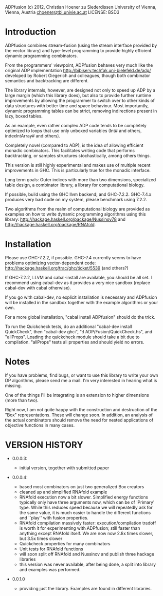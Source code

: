 
ADPfusion
(c) 2012, Christian Hoener zu Siederdissen
University of Vienna, Vienna, Austria
choener@tbi.univie.ac.at
LICENSE: BSD3



Introduction
============

ADPfusion combines stream-fusion (using the stream interface provided by the
vector library) and type-level programming to provide highly efficient dynamic
programming combinators.

From the programmers' viewpoint, ADPfusion behaves very much like the original
ADP implementation <http://bibiserv.techfak.uni-bielefeld.de/adp/> developed by
Robert Giegerich and colleagues, though both combinator semantics and
backtracking are different.

The library internals, however, are designed not only to speed up ADP by a
large margin (which this library does), but also to provide further runtime
improvements by allowing the programmer to switch over to other kinds of data
structures with better time and space behaviour. Most importantly, dynamic
programming tables can be strict, removing indirections present in lazy, boxed
tables.

As an example, even rather complex ADP code tends to be completely optimized to
loops that use only unboxed variables (Int# and others, indexIntArray# and
others).

Completely novel (compared to ADP), is the idea of allowing efficient monadic
combinators. This facilitates writing code that performs backtracking, or
samples structures stochastically, among others things.

This version is still highly experimental and makes use of multiple recent
improvements in GHC. This is particularly true for the monadic interface.

Long term goals: Outer indices with more than two dimensions, specialized table
design, a combinator library, a library for computational biology.

If possible, build using the GHC llvm backend, and GHC-7.2.2.  GHC-7.4.x
produces very bad code on my system, please benchmark using 7.2.2.

Two algorithms from the realm of computational biology are provided as examples
on how to write dynamic programming algorithms using this library:
<http://hackage.haskell.org/package/Nussinov78> and
<http://hackage.haskell.org/package/RNAfold>.


Installation
============

Please use GHC-7.2.2, if possible. GHC-7.4 currently seems to have problems
optimizing vector-dependent code:
http://hackage.haskell.org/trac/ghc/ticket/5539
(and others?)

If GHC-7.2.2, LLVM and cabal-install are available, you should be all set. I
recommend using cabal-dev as it provides a very nice sandbox (replace cabal-dev
with cabal otherwise).

If you go with cabal-dev, no explicit installation is necessary and ADPfusion
will be installed in the sandbox together with the example algorithms or your
own.

For a more global installation, "cabal install ADPfusion" should do the trick.

To run the Quickcheck tests, do an additional "cabal-dev install QuickCheck",
then "cabal-dev ghci", ":l ADP/Fusion/QuickCheck.hs", and "allProps". Loading
the quickcheck module should take a bit due to compilation. "allProps" tests
all properties and should yield no errors.



Notes
=====

If you have problems, find bugs, or want to use this library to write your own
DP algorithms, please send me a mail. I'm very interested in hearing what is
missing.

One of the things I'll be integrating is an extension to higher dimensions
(more than two).

Right now, I am not quite happy with the construction and destruction of the
"Box" representations. These will change soon. In addition, an analysis of the
actual combinators should remove the need for nested applications of objective
functions in many cases.



VERSION HISTORY
===============

- 0.0.0.3:
  - initial version, together with submitted paper

- 0.0.0.4:
  - based most combinators on just two generalized Box creators
  - cleaned up and simplified RNAfold example
  - RNAfold execution now a bit slower. Simplified energy functions typically
    only have three arguments now, which can be of 'Primary' type. While this
    reduces speed because we will repeatedly ask for the same value, it is much
    easier to handle the different functions and ``play'' with fusion
    properties.
  - RNAfold compilation massively faster: execution/compilation tradoff is
    worth it for experimenting with ADPfusion; still faster than anything
    except RNAfold itself. We are now now 2.8x times slower, but 3.5x times
    slower
  - Quickcheck properties for many combinators
  - Unit tests for RNAfold functions
  - will soon split off RNAfold and Nussinov and publish three hackage
    libraries
  - this version was never available, after being done, a split into library
    and examples was performed.

- 0.0.1.0
  - providing just the library. Examples are found in different libraries.

